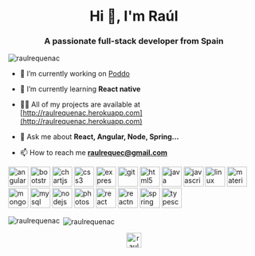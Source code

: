 <h1 align="center">Hi 👋, I'm Raúl</h1>
<h3 align="center">A passionate full-stack developer from Spain</h3>

<p align="left"> <img src="https://komarev.com/ghpvc/?username=raulrequenac" alt="raulrequenac" /> </p>

- 🔭 I’m currently working on [Poddo](https://github.com/raulrequenac/Poddo-web)

- 🌱 I’m currently learning **React native**

- 👨‍💻 All of my projects are available at [http://raulrequenac.herokuapp.com](http://raulrequenac.herokuapp.com)

- 💬 Ask me about **React, Angular, Node, Spring...**

- 📫 How to reach me **raulrequec@gmail.com**

<p align="left"><img src="https://devicons.github.io/devicon/devicon.git/icons/angularjs/angularjs-original.svg" alt="angularjs" width="40" height="40"/> <img src="https://devicons.github.io/devicon/devicon.git/icons/bootstrap/bootstrap-plain.svg" alt="bootstrap" width="40" height="40"/> <img src="https://www.chartjs.org/media/logo-title.svg" alt="chartjs" width="40" height="40"/> <img src="https://devicons.github.io/devicon/devicon.git/icons/css3/css3-original-wordmark.svg" alt="css3" width="40" height="40"/> <img src="https://devicons.github.io/devicon/devicon.git/icons/express/express-original-wordmark.svg" alt="express" width="40" height="40"/> <img src="https://www.vectorlogo.zone/logos/git-scm/git-scm-icon.svg" alt="git" width="40" height="40"/> <img src="https://devicons.github.io/devicon/devicon.git/icons/html5/html5-original-wordmark.svg" alt="html5" width="40" height="40"/> <img src="https://devicons.github.io/devicon/devicon.git/icons/java/java-original-wordmark.svg" alt="java" width="40" height="40"/> <img src="https://devicons.github.io/devicon/devicon.git/icons/javascript/javascript-original.svg" alt="javascript" width="40" height="40"/> <img src="https://devicons.github.io/devicon/devicon.git/icons/linux/linux-original.svg" alt="linux" width="40" height="40"/> <img src="https://raw.githubusercontent.com/prplx/svg-logos/5585531d45d294869c4eaab4d7cf2e9c167710a9/svg/materialize.svg" alt="materialize" width="40" height="40"/> <img src="https://devicons.github.io/devicon/devicon.git/icons/mongodb/mongodb-original-wordmark.svg" alt="mongodb" width="40" height="40"/> <img src="https://devicons.github.io/devicon/devicon.git/icons/mysql/mysql-original-wordmark.svg" alt="mysql" width="40" height="40"/> <img src="https://devicons.github.io/devicon/devicon.git/icons/nodejs/nodejs-original-wordmark.svg" alt="nodejs" width="40" height="40"/> <img src="https://devicons.github.io/devicon/devicon.git/icons/photoshop/photoshop-plain.svg" alt="photoshop" width="40" height="40"/> <img src="https://devicons.github.io/devicon/devicon.git/icons/react/react-original-wordmark.svg" alt="react" width="40" height="40"/> <img src="https://reactnative.dev/img/header_logo.svg" alt="reactnative" width="40" height="40"/> <img src="https://www.vectorlogo.zone/logos/springio/springio-icon.svg" alt="spring" width="40" height="40"/> <img src="https://devicons.github.io/devicon/devicon.git/icons/typescript/typescript-original.svg" alt="typescript" width="40" height="40"/></p><p><img align="left" src="https://github-readme-stats.vercel.app/api/top-langs/?username=raulrequenac&layout=compact&hide=html" alt="raulrequenac" /></p>

<p>&nbsp;<img align="center" src="https://github-readme-stats.vercel.app/api?username=raulrequenac&show_icons=true" alt="raulrequenac" /></p>

<p align="center">
<a href="https://linkedin.com/in/raul requena cayuso" target="blank"><img align="center" src="https://cdn.jsdelivr.net/npm/simple-icons@3.0.1/icons/linkedin.svg" alt="raul requena cayuso" height="30" width="30" /></a>
</p>
